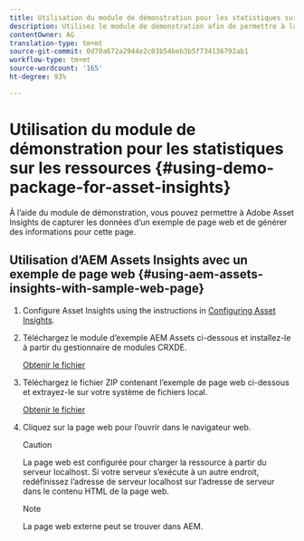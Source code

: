 ```yaml
---
title: Utilisation du module de démonstration pour les statistiques sur les ressources
description: Utilisez le module de démonstration afin de permettre à la fonction Statistiques sur les ressources d’Adobe de capturer les données d’une page web et de générer des informations pour cette page.
contentOwner: AG
translation-type: tm+mt
source-git-commit: 0d70a672a2944e2c03b54beb3b5f734136792ab1
workflow-type: tm+mt
source-wordcount: '165'
ht-degree: 93%

---
```



# Utilisation du module de démonstration pour les statistiques sur les ressources {#using-demo-package-for-asset-insights}

À l’aide du module de démonstration, vous pouvez permettre à Adobe Asset Insights de capturer les données d’un exemple de page web et de générer des informations pour cette page.

## Utilisation d’AEM Assets Insights avec un exemple de page web  {#using-aem-assets-insights-with-sample-web-page}

1. Configure Asset Insights using the instructions in [Configuring Asset Insights](touch-ui-configuring-asset-insights.md).
1. Téléchargez le module d’exemple AEM Assets ci-dessous et installez-le à partir du gestionnaire de modules CRXDE.

   [Obtenir le fichier](assets/insightsdemo.zip)

1. Téléchargez le fichier ZIP contenant l’exemple de page web ci-dessous et extrayez-le sur votre système de fichiers local.

   [Obtenir le fichier](assets/demosite.zip)

1. Cliquez sur la page web pour l’ouvrir dans le navigateur web.

   >[!CAUTION]
   >
   >La page web est configurée pour charger la ressource à partir du serveur localhost. Si votre serveur s’exécute à un autre endroit, redéfinissez l’adresse de serveur localhost sur l’adresse de serveur dans le contenu HTML de la page web.

   >[!NOTE]
   >
   >La page web externe peut se trouver dans AEM.
